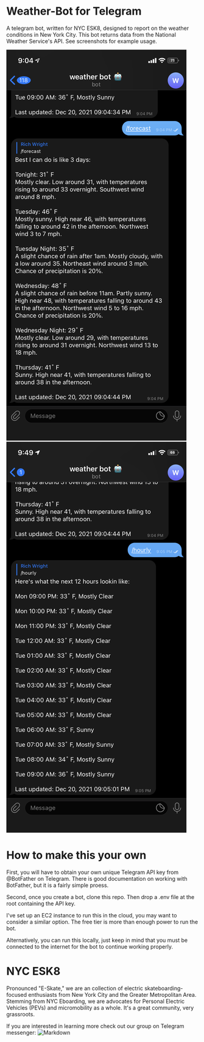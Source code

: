 # Weather-Bot for Telegram

A telegram bot, written for NYC ESK8, designed to report on the weather conditions in New York City. This bot returns data from the National Weather Service's API. See screenshots for example usage.

![Image](/images/Daily-Forecast.png)
![Image](/images/Hourly-Forecast.png)

# How to make this your own

First, you will have to obtain your own unique Telegram API key from @BotFather on Telegram. There is good documentation on working with BotFather, but it is a fairly simple proess.

Second, once you create a bot, clone this repo. Then drop a .env file at the root containing the API key.

I've set up an EC2 instance to run this in the cloud, you may want to consider a similar option. The free tier is more than enough power to run the bot.

Alternatively, you can run this locally, just keep in mind that you must be connected to the internet for the bot to continue working properly.

# NYC ESK8

Pronounced "E-Skate," we are an collection of electric skateboarding-focused enthusiasts from New York City and the Greater Metropolitan Area. Stemming from NYC Eboarding, we are advocates for Personal Electric Vehicles (PEVs) and micromobility as a whole. It's a great community, very grassroots. 

If you are interested in learning more check out our group on Telegram messenger: ![Markdown](t.me/nycesk8)
